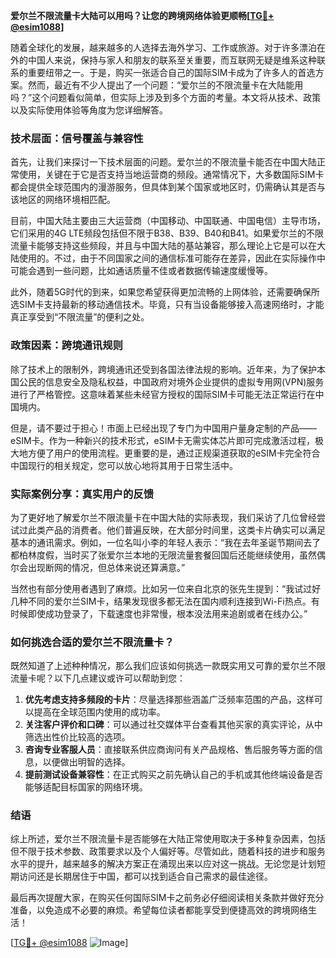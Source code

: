 **爱尔兰不限流量卡大陆可以用吗？让您的跨境网络体验更顺畅[[TG💪+ @esim1088](https://t.me/s/esim1088)]**

随着全球化的发展，越来越多的人选择去海外学习、工作或旅游。对于许多漂泊在外的中国人来说，保持与家人和朋友的联系至关重要，而互联网无疑是维系这种联系的重要纽带之一。于是，购买一张适合自己的国际SIM卡成为了许多人的首选方案。然而，最近有不少人提出了一个问题：“爱尔兰的不限流量卡在大陆能用吗？”这个问题看似简单，但实际上涉及到多个方面的考量。本文将从技术、政策以及实际使用体验等角度为您详细解答。

### 技术层面：信号覆盖与兼容性

首先，让我们来探讨一下技术层面的问题。爱尔兰的不限流量卡能否在中国大陆正常使用，关键在于它是否支持当地运营商的频段。通常情况下，大多数国际SIM卡都会提供全球范围内的漫游服务，但具体到某个国家或地区时，仍需确认其是否与该地区的网络环境相匹配。

目前，中国大陆主要由三大运营商（中国移动、中国联通、中国电信）主导市场，它们采用的4G LTE频段包括但不限于B38、B39、B40和B41。如果爱尔兰的不限流量卡能够支持这些频段，并且与中国大陆的基站兼容，那么理论上它是可以在大陆使用的。不过，由于不同国家之间的通信标准可能存在差异，因此在实际操作中可能会遇到一些问题，比如通话质量不佳或者数据传输速度缓慢等。

此外，随着5G时代的到来，如果您希望获得更加流畅的上网体验，还需要确保所选SIM卡支持最新的移动通信技术。毕竟，只有当设备能够接入高速网络时，才能真正享受到“不限流量”的便利之处。

### 政策因素：跨境通讯规则

除了技术上的限制外，跨境通讯还受到各国法律法规的影响。近年来，为了保护本国公民的信息安全及隐私权益，中国政府对境外企业提供的虚拟专用网(VPN)服务进行了严格管控。这意味着某些未经官方授权的国际SIM卡可能无法正常运行在中国境内。

但是，请不要过于担心！市面上已经出现了专门为中国用户量身定制的产品——eSIM卡。作为一种新兴的技术形式，eSIM卡无需实体芯片即可完成激活过程，极大地方便了用户的使用流程。更重要的是，通过正规渠道获取的eSIM卡完全符合中国现行的相关规定，您可以放心地将其用于日常生活中。

### 实际案例分享：真实用户的反馈

为了更好地了解爱尔兰不限流量卡在中国大陆的实际表现，我们采访了几位曾经尝试过此类产品的消费者。他们普遍反映，在大部分时间里，这类卡片确实可以满足基本的通讯需求。例如，一位名叫小李的年轻人表示：“我在去年圣诞节期间去了都柏林度假，当时买了张爱尔兰本地的无限流量套餐回国后还能继续使用，虽然偶尔会出现断网的情况，但总体来说还算满意。”

当然也有部分使用者遇到了麻烦。比如另一位来自北京的张先生提到：“我试过好几种不同的爱尔兰SIM卡，结果发现很多都无法在国内顺利连接到Wi-Fi热点。有时候即使成功登录了，下载速度也非常慢，根本没法用来追剧或者在线办公。”

### 如何挑选合适的爱尔兰不限流量卡？

既然知道了上述种种情况，那么我们应该如何挑选一款既实用又可靠的爱尔兰不限流量卡呢？以下几点建议或许可以帮助到您：

1. **优先考虑支持多频段的卡片**：尽量选择那些涵盖广泛频率范围的产品，这样可以提高在全球范围内使用的成功率。
2. **关注客户评价和口碑**：可以通过社交媒体平台查看其他买家的真实评论，从中筛选出性价比较高的选项。
3. **咨询专业客服人员**：直接联系供应商询问有关产品规格、售后服务等方面的信息，以便做出明智的选择。
4. **提前测试设备兼容性**：在正式购买之前先确认自己的手机或其他终端设备是否能够适配目标国家的网络环境。

### 结语

综上所述，爱尔兰不限流量卡是否能够在大陆正常使用取决于多种复杂因素，包括但不限于技术参数、政策要求以及个人偏好等。尽管如此，随着科技的进步和服务水平的提升，越来越多的解决方案正在涌现出来以应对这一挑战。无论您是计划短期访问还是长期居住于中国，都可以找到适合自己需求的最佳途径。

最后再次提醒大家，在购买任何国际SIM卡之前务必仔细阅读相关条款并做好充分准备，以免造成不必要的麻烦。希望每位读者都能享受到便捷高效的跨境网络生活！

[[TG💪+ @esim1088](https://t.me/s/esim1088) ![Image](https://i.postimg.cc/4NQfJmqS/Snipaste-2025-05-13-00-14-12.png)]